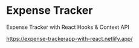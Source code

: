 # Expense Tracker

Expense Tracker with React Hooks & Context API

https://expense-trackerapp-with-react.netlify.app/
